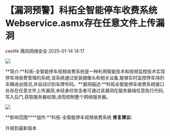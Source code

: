 #  【漏洞预警】科拓全智能停车收费系统Webservice.asmx存在任意文件上传漏洞   
cexlife  飓风网络安全   2025-01-14 14:17  
  
![](https://mmbiz.qpic.cn/mmbiz_png/ibhQpAia4xu02W0HCQUjo6FHtO2icTZEmAtXY68RFFgyexbial98PUgy6icqOwPuLhlP5r9wGuib8fzZQNNQwSrkrX4A/640?wx_fmt=png&from=appmsg "")  
  
**简介:**科拓-全智能停车视频收费系统是一种利用智能技术和视频监控技术实现停车场收费管理的系统,该系统通过安装摄像头和相关设备,能够实时监控停车场的车辆进出情况,并自动识别车牌号码。**漏洞描述:**科拓全智能停车收费系统接口处存在任意文件上传漏洞,未经身份攻击者可通过该漏洞在服务器端任意执行代码,写入后门,获取服务器权限,进而控制整个网络服务器。  
  
![](https://mmbiz.qpic.cn/mmbiz_png/ibhQpAia4xu02W0HCQUjo6FHtO2icTZEmAtaAsXYibYFwj02ic4M0C5G2ISP2mGicX0MBlVKmiaKSibbGwvAMcfOwTt1Ag/640?wx_fmt=png&from=appmsg "")  
  
**影响范围****组件:**科拓-全智能停车视频收费系统 **修复建议:**  
  
升级到最新版本  
  
